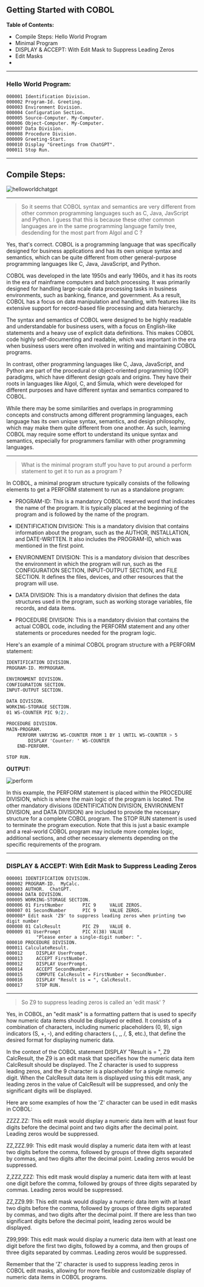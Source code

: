 ## Getting Started with COBOL

**Table of Contents:**

- Compile Steps: Hello World Program
- Minimal Program
- DISPLAY & ACCEPT: With Edit Mask to Suppress Leading Zeros 
- Edit Masks 
- 
---

### Hello World Program:

```
000001 Identification Division.
000002 Program-Id. Greeting.
000003 Environment Division.
000004 Configuration Section.
000005 Source-Computer. My-Computer.
000006 Object-Computer. My-Computer.
000007 Data Division.
000008 Procedure Division.
000009 Greeting-Start.
000010 Display "Greetings from ChatGPT".
000011 Stop Run.
```
---
## Compile Steps: 

![helloworldchatgpt](https://user-images.githubusercontent.com/68504324/231666331-609840bf-9872-4ce7-a8b6-c1e2ad2e69cf.jpg)

---
> So it seems that COBOL syntax and semantics are very different from other common programming languages such as C, Java, JavScript and Python. I guess that this is because these other common languages are in the same programming language family tree, desdending for the most part from Algol and C ? 

Yes, that's correct. COBOL is a programming language that was specifically designed for business applications and has its own unique syntax and semantics, which can be quite different from other general-purpose programming languages like C, Java, JavaScript, and Python.

COBOL was developed in the late 1950s and early 1960s, and it has its roots in the era of mainframe computers and batch processing. It was primarily designed for handling large-scale data processing tasks in business environments, such as banking, finance, and government. As a result, COBOL has a focus on data manipulation and handling, with features like its extensive support for record-based file processing and data hierarchy.

The syntax and semantics of COBOL were designed to be highly readable and understandable for business users, with a focus on English-like statements and a heavy use of explicit data definitions. This makes COBOL code highly self-documenting and readable, which was important in the era when business users were often involved in writing and maintaining COBOL programs.

In contrast, other programming languages like C, Java, JavaScript, and Python are part of the procedural or object-oriented programming (OOP) paradigms, which have different design goals and origins. They have their roots in languages like Algol, C, and Simula, which were developed for different purposes and have different syntax and semantics compared to COBOL.

While there may be some similarities and overlaps in programming concepts and constructs among different programming languages, each language has its own unique syntax, semantics, and design philosophy, which may make them quite different from one another. As such, learning COBOL may require some effort to understand its unique syntax and semantics, especially for programmers familiar with other programming languages.

---
> What is the minimal program stuff you have to put around a perform statement to get it to run as a program ? 

In COBOL, a minimal program structure typically consists of the following elements to get a PERFORM statement to run as a standalone program:

- PROGRAM-ID: This is a mandatory COBOL reserved word that indicates the name of the program. It is typically placed at the beginning of the program and is followed by the name of the program.

- IDENTIFICATION DIVISION: This is a mandatory division that contains information about the program, such as the AUTHOR, INSTALLATION, and DATE-WRITTEN. It also includes the PROGRAM-ID, which was mentioned in the first point.

- ENVIRONMENT DIVISION: This is a mandatory division that describes the environment in which the program will run, such as the CONFIGURATION SECTION, INPUT-OUTPUT SECTION, and FILE SECTION. It defines the files, devices, and other resources that the program will use.

- DATA DIVISION: This is a mandatory division that defines the data structures used in the program, such as working storage variables, file records, and data items.

- PROCEDURE DIVISION: This is a mandatory division that contains the actual COBOL code, including the PERFORM statement and any other statements or procedures needed for the program logic.

Here's an example of a minimal COBOL program structure with a PERFORM statement:


```css
IDENTIFICATION DIVISION.
PROGRAM-ID. MYPROGRAM.

ENVIRONMENT DIVISION.
CONFIGURATION SECTION.
INPUT-OUTPUT SECTION.

DATA DIVISION.
WORKING-STORAGE SECTION.
01 WS-COUNTER PIC 9(2).

PROCEDURE DIVISION.
MAIN-PROGRAM.
    PERFORM VARYING WS-COUNTER FROM 1 BY 1 UNTIL WS-COUNTER > 5
        DISPLAY 'Counter: ' WS-COUNTER
    END-PERFORM.

STOP RUN.
```
**OUTPUT:**

![perform](https://user-images.githubusercontent.com/68504324/234551108-cab17003-896c-4cb2-8e2a-b8a20082e68f.jpg)

In this example, the PERFORM statement is placed within the PROCEDURE DIVISION, which is where the main logic of the program is located. The other mandatory divisions (IDENTIFICATION DIVISION, ENVIRONMENT DIVISION, and DATA DIVISION) are included to provide the necessary structure for a complete COBOL program. The STOP RUN statement is used to terminate the program execution. Note that this is just a basic example and a real-world COBOL program may include more complex logic, additional sections, and other necessary elements depending on the specific requirements of the program.


---
### DISPLAY & ACCEPT: With Edit Mask to Suppress Leading Zeros 

```
000001 IDENTIFICATION DIVISION.
000002 PROGRAM-ID.  MyCalc.
000003 AUTHOR.  ChatGPT.
000004 DATA DIVISION.
000005 WORKING-STORAGE SECTION.
000006 01 FirstNumber       PIC 9     VALUE ZEROS.
000007 01 SecondNumber      PIC 9     VALUE ZEROS.
000008* Edit mask 'Z9' to suppress leading zeros when printing two digit number  
000008 01 CalcResult        PIC Z9    VALUE 0.
000009 01 UserPrompt        PIC X(38) VALUE
           "Please enter a single-digit number: ".
000010 PROCEDURE DIVISION.
000011 CalculateResult.
000012     DISPLAY UserPrompt.
000013     ACCEPT FirstNumber.
000012     DISPLAY UserPrompt.
000014     ACCEPT SecondNumber.
000015     COMPUTE CalcResult = FirstNumber + SecondNumber.
000016     DISPLAY "Result is = ", CalcResult.
000017     STOP RUN. 
```

---
> So Z9 to suppress leading zeros is called an 'edit mask' ?  

Yes, in COBOL, an "edit mask" is a formatting pattern that is used to specify how numeric data items should be displayed or edited. It consists of a combination of characters, including numeric placeholders (0, 9), sign indicators (S, +, -), and editing characters (., ,, /, $, etc.), that define the desired format for displaying numeric data.

In the context of the COBOL statement DISPLAY "Result is = ", Z9 CalcResult, the Z9 is an edit mask that specifies how the numeric data item CalcResult should be displayed. The Z character is used to suppress leading zeros, and the 9 character is a placeholder for a single numeric digit. When the CalcResult data item is displayed using this edit mask, any leading zeros in the value of CalcResult will be suppressed, and only the significant digits will be displayed.

Here are some examples of how the 'Z' character can be used in edit masks in COBOL:

ZZZZ.ZZ: This edit mask would display a numeric data item with at least four digits before the decimal point and two digits after the decimal point. Leading zeros would be suppressed.

ZZ,ZZZ.99: This edit mask would display a numeric data item with at least two digits before the comma, followed by groups of three digits separated by commas, and two digits after the decimal point. Leading zeros would be suppressed.

Z,ZZZ,ZZZ: This edit mask would display a numeric data item with at least one digit before the comma, followed by groups of three digits separated by commas. Leading zeros would be suppressed.

ZZ,ZZ9.99: This edit mask would display a numeric data item with at least two digits before the comma, followed by groups of three digits separated by commas, and two digits after the decimal point. If there are less than two significant digits before the decimal point, leading zeros would be displayed.

Z99,999: This edit mask would display a numeric data item with at least one digit before the first two digits, followed by a comma, and then groups of three digits separated by commas. Leading zeros would be suppressed.

Remember that the 'Z' character is used to suppress leading zeros in COBOL edit masks, allowing for more flexible and customizable display of numeric data items in COBOL programs.






